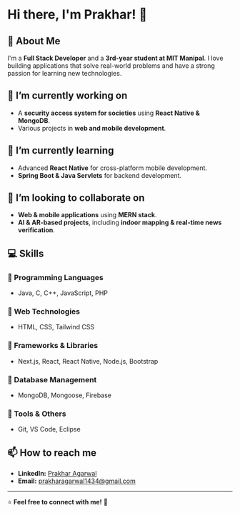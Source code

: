 # Hi there, I'm Prakhar! 👋

## 🚀 About Me  
I'm a **Full Stack Developer** and a **3rd-year student at MIT Manipal**. I love building applications that solve real-world problems and have a strong passion for learning new technologies.  

## 🔭 I’m currently working on  
- A **security access system for societies** using **React Native & MongoDB**.  
- Various projects in **web and mobile development**.  

## 🌱 I’m currently learning  
- Advanced **React Native** for cross-platform mobile development.  
- **Spring Boot & Java Servlets** for backend development.  

## 👯 I’m looking to collaborate on  
- **Web & mobile applications** using **MERN stack**.  
- **AI & AR-based projects**, including **indoor mapping & real-time news verification**.  

## 💻 Skills  
### 🔹 Programming Languages  
- Java, C, C++, JavaScript, PHP  

### 🔹 Web Technologies  
- HTML, CSS, Tailwind CSS  

### 🔹 Frameworks & Libraries  
- Next.js, React, React Native, Node.js, Bootstrap  

### 🔹 Database Management  
- MongoDB, Mongoose, Firebase  

### 🔹 Tools & Others  
- Git, VS Code, Eclipse  

## 📫 How to reach me  
- **LinkedIn:** [Prakhar Agarwal](https://www.linkedin.com/in/prakhar-agarwal-29b330233/)  
- **Email:** [prakharagarwal1434@gmail.com](mailto:prakharagarwal1434@gmail.com)  

---

⭐ **Feel free to connect with me!** 🚀

